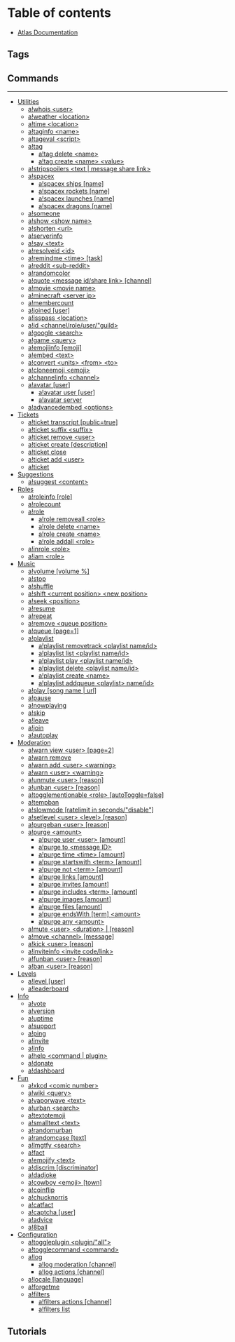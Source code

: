 # Table of contents

* [Atlas Documentation](README.md)

## Tags

## Commands

---

* [Utilities](utilities/README.md)
  * [a!whois &lt;user&gt;](utilities/a-whois-less-than-user-greater-than.md)
  * [a!weather &lt;location&gt;](utilities/a-weather-less-than-location-greater-than.md)
  * [a!time &lt;location&gt;](utilities/a-time-less-than-location-greater-than.md)
  * [a!taginfo &lt;name&gt;](utilities/a-taginfo-less-than-name-greater-than.md)
  * [a!tageval &lt;script&gt;](utilities/a-tageval-less-than-script-greater-than.md)
  * [a!tag](utilities/a-tag/README.md)
    * [a!tag delete &lt;name&gt;](utilities/a-tag/a-tag-delete-less-than-name-greater-than.md)
    * [a!tag create &lt;name&gt; &lt;value&gt;](utilities/a-tag/a-tag-create-less-than-name-greater-than-less-than-value-greater-than.md)
  * [a!stripspoilers &lt;text \| message share link&gt;](utilities/a-stripspoilers-less-than-text-or-message-share-link-greater-than.md)
  * [a!spacex](utilities/a-spacex/README.md)
    * [a!spacex ships \[name\]](utilities/a-spacex/a-spacex-ships-name.md)
    * [a!spacex rockets \[name\]](utilities/a-spacex/a-spacex-rockets-name.md)
    * [a!spacex launches \[name\]](utilities/a-spacex/a-spacex-launches-name.md)
    * [a!spacex dragons \[name\]](utilities/a-spacex/a-spacex-dragons-name.md)
  * [a!someone](utilities/a-someone.md)
  * [a!show &lt;show name&gt;](utilities/a-show-less-than-show-name-greater-than.md)
  * [a!shorten &lt;url&gt;](utilities/a-shorten-less-than-url-greater-than.md)
  * [a!serverinfo](utilities/a-serverinfo.md)
  * [a!say &lt;text&gt;](utilities/a-say-less-than-text-greater-than.md)
  * [a!resolveid &lt;id&gt;](utilities/a-resolveid-less-than-id-greater-than.md)
  * [a!remindme &lt;time&gt; \[task\]](utilities/a-remindme-less-than-time-greater-than-task.md)
  * [a!reddit &lt;sub-reddit&gt;](utilities/a-reddit-less-than-sub-reddit-greater-than.md)
  * [a!randomcolor](utilities/a-randomcolor.md)
  * [a!quote &lt;message id/share link&gt; \[channel\]](utilities/a-quote-less-than-message-id-share-link-greater-than-channel.md)
  * [a!movie &lt;movie name&gt;](utilities/a-movie-less-than-movie-name-greater-than.md)
  * [a!minecraft &lt;server ip&gt;](utilities/a-minecraft-less-than-server-ip-greater-than.md)
  * [a!membercount](utilities/a-membercount.md)
  * [a!joined \[user\]](utilities/a-joined-user.md)
  * [a!isspass &lt;location&gt;](utilities/a-isspass-less-than-location-greater-than.md)
  * [a!id &lt;channel/role/user/"guild&gt;](utilities/a-id-less-than-channel-role-user-guild-greater-than.md)
  * [a!google &lt;search&gt;](utilities/a-google-less-than-search-greater-than.md)
  * [a!game &lt;query&gt;](utilities/a-game-less-than-query-greater-than.md)
  * [a!emojiinfo \[emoji\]](utilities/a-emojiinfo-emoji.md)
  * [a!embed &lt;text&gt;](utilities/a-embed-less-than-text-greater-than.md)
  * [a!convert &lt;units&gt; &lt;from&gt; &lt;to&gt;](utilities/a-convert-less-than-units-greater-than-less-than-from-greater-than-less-than-to-greater-than.md)
  * [a!cloneemoji &lt;emoji&gt;](utilities/a-cloneemoji-less-than-emoji-greater-than.md)
  * [a!channelinfo &lt;channel&gt;](utilities/a-channelinfo-less-than-channel-greater-than.md)
  * [a!avatar \[user\]](utilities/a-avatar-user/README.md)
    * [a!avatar user \[user\]](utilities/a-avatar-user/a-avatar-user-user.md)
    * [a!avatar server](utilities/a-avatar-user/a-avatar-server.md)
  * [a!advancedembed &lt;options&gt;](utilities/a-advancedembed-less-than-options-greater-than.md)
* [Tickets](tickets/README.md)
  * [a!ticket transcript \[public=true\]](tickets/a-ticket-transcript-public-true.md)
  * [a!ticket suffix &lt;suffix&gt;](tickets/a-ticket-suffix-less-than-suffix-greater-than.md)
  * [a!ticket remove &lt;user&gt;](tickets/a-ticket-remove-less-than-user-greater-than.md)
  * [a!ticket create \[description\]](tickets/a-ticket-create-description.md)
  * [a!ticket close](tickets/a-ticket-close.md)
  * [a!ticket add &lt;user&gt;](tickets/a-ticket-add-less-than-user-greater-than.md)
  * [a!ticket](tickets/a-ticket.md)
* [Suggestions](suggestions/README.md)
  * [a!suggest &lt;content&gt;](suggestions/a-suggest-less-than-content-greater-than.md)
* [Roles](roles/README.md)
  * [a!roleinfo \[role\]](roles/a-roleinfo-role.md)
  * [a!rolecount](roles/a-rolecount.md)
  * [a!role](roles/a-role/README.md)
    * [a!role removeall &lt;role&gt;](roles/a-role/a-role-removeall-less-than-role-greater-than.md)
    * [a!role delete &lt;name&gt;](roles/a-role/a-role-delete-less-than-name-greater-than.md)
    * [a!role create &lt;name&gt;](roles/a-role/a-role-create-less-than-name-greater-than.md)
    * [a!role addall &lt;role&gt;](roles/a-role/a-role-addall-less-than-role-greater-than.md)
  * [a!inrole &lt;role&gt;](roles/a-inrole-less-than-role-greater-than.md)
  * [a!iam &lt;role&gt;](roles/a-iam-less-than-role-greater-than.md)
* [Music](music/README.md)
  * [a!volume \[volume %\]](music/a-volume.md)
  * [a!stop](music/a-stop.md)
  * [a!shuffle](music/a-shuffle.md)
  * [a!shift &lt;current position&gt; &lt;new position&gt;](music/a-shift-less-than-current-position-greater-than-less-than-new-position-greater-than.md)
  * [a!seek &lt;position&gt;](music/a-seek-less-than-position-greater-than.md)
  * [a!resume](music/a-resume.md)
  * [a!repeat](music/a-repeat.md)
  * [a!remove &lt;queue position&gt;](music/a-remove-less-than-queue-position-greater-than.md)
  * [a!queue \[page=1\]](music/a-queue-page-1.md)
  * [a!playlist](music/a-playlist/README.md)
    * [a!playlist removetrack &lt;playlist name/id&gt;](music/a-playlist/a-playlist-removetrack-less-than-playlist-name-id-greater-than.md)
    * [a!playlist list &lt;playlist name/id&gt;](music/a-playlist/a-playlist-list-less-than-playlist-name-id-greater-than.md)
    * [a!playlist play &lt;playlist name/id&gt;](music/a-playlist/a-playlist-play-less-than-playlist-name-id-greater-than.md)
    * [a!playlist delete &lt;playlist name/id&gt;](music/a-playlist/a-playlist-delete-less-than-playlist-name-id-greater-than.md)
    * [a!playlist create &lt;name&gt;](music/a-playlist/a-playlist-create-less-than-name-greater-than.md)
    * [a!playlist addqueue &lt;playlist&gt; name/id&gt;](music/a-playlist/a-playlist-addqueue-less-than-playlist-greater-than-name-id-greater-than.md)
  * [a!play \[song name \| url\]](music/a-play-song-name-or-url.md)
  * [a!pause](music/a-pause.md)
  * [a!nowplaying](music/a-nowplaying.md)
  * [a!skip](music/a-skip.md)
  * [a!leave](music/a-leave.md)
  * [a!join](music/a-join.md)
  * [a!autoplay](music/a-autoplay.md)
* [Moderation](moderation/README.md)
  * [a!warn view &lt;user&gt; \[page=2\]](moderation/a-warn-view-less-than-user-greater-than-page-2.md)
  * [a!warn remove](moderation/a-warn-remove.md)
  * [a!warn add &lt;user&gt; &lt;warning&gt;](moderation/a-warn-add-less-than-user-greater-than-less-than-warning-greater-than.md)
  * [a!warn &lt;user&gt; &lt;warning&gt;](moderation/a-warn-less-than-user-greater-than-less-than-warning-greater-than.md)
  * [a!unmute &lt;user&gt; \[reason\]](moderation/a-unmute-less-than-user-greater-than-reason.md)
  * [a!unban &lt;user&gt; \[reason\]](moderation/a-unban-less-than-user-greater-than-reason.md)
  * [a!togglementionable &lt;role&gt; \[autoToggle=false\]](moderation/a-togglementionable-less-than-role-greater-than-autotoggle-false.md)
  * [a!tempban](moderation/a-tempban.md)
  * [a!slowmode \[ratelimit in seconds/"disable"\]](moderation/a-slowmode-ratelimit-in-seconds-disable.md)
  * [a!setlevel &lt;user&gt; &lt;level&gt; \[reason\]](moderation/a-setlevel-less-than-user-greater-than-less-than-level-greater-than-reason.md)
  * [a!purgeban &lt;user&gt; \[reason\]](moderation/a-purgeban-less-than-user-greater-than-reason.md)
  * [a!purge &lt;amount&gt;](moderation/a-purge-less-than-amount-greater-than/README.md)
    * [a!purge user &lt;user&gt; \[amount\]](moderation/a-purge-less-than-amount-greater-than/a-purge-user-less-than-user-greater-than-amount.md)
    * [a!purge to &lt;message ID&gt;](moderation/a-purge-less-than-amount-greater-than/a-purge-to-less-than-message-id-greater-than.md)
    * [a!purge time &lt;time&gt; \[amount\]](moderation/a-purge-less-than-amount-greater-than/a-purge-time-less-than-time-greater-than-amount.md)
    * [a!purge startswith &lt;term&gt; \[amount\]](moderation/a-purge-less-than-amount-greater-than/a-purge-startswith-less-than-term-greater-than-amount.md)
    * [a!purge not &lt;term&gt; \[amount\]](moderation/a-purge-less-than-amount-greater-than/a-purge-not-less-than-term-greater-than-amount.md)
    * [a!purge links \[amount\]](moderation/a-purge-less-than-amount-greater-than/a-purge-links-amount.md)
    * [a!purge invites \[amount\]](moderation/a-purge-less-than-amount-greater-than/a-purge-invites-amount.md)
    * [a!purge includes &lt;term&gt; \[amount\]](moderation/a-purge-less-than-amount-greater-than/a-purge-includes-less-than-term-greater-than-amount.md)
    * [a!purge images \[amount\]](moderation/a-purge-less-than-amount-greater-than/a-purge-images-amount.md)
    * [a!purge files \[amount\]](moderation/a-purge-less-than-amount-greater-than/a-purge-files-amount.md)
    * [a!purge endsWith \[term\] &lt;amount&gt;](moderation/a-purge-less-than-amount-greater-than/a-purge-endswith-term-less-than-amount-greater-than.md)
    * [a!purge any &lt;amount&gt;](moderation/a-purge-less-than-amount-greater-than/a-purge-any-less-than-amount-greater-than.md)
  * [a!mute &lt;user&gt; &lt;duration&gt; \| \[reason\]](moderation/a-mute-less-than-user-greater-than-less-than-duration-greater-than-or-reason.md)
  * [a!move &lt;channel&gt; \[message\]](moderation/a-move-less-than-channel-greater-than-message.md)
  * [a!kick &lt;user&gt; \[reason\]](moderation/a-kick-less-than-user-greater-than-reason.md)
  * [a!inviteinfo &lt;invite code/link&gt;](moderation/a-inviteinfo-less-than-invite-code-link-greater-than.md)
  * [a!funban &lt;user&gt; \[reason\]](moderation/a-funban-less-than-user-greater-than-reason.md)
  * [a!ban &lt;user&gt; \[reason\]](moderation/a-ban-less-than-user-greater-than-reason.md)
* [Levels](levels/README.md)
  * [a!level \[user\]](levels/a-level-user.md)
  * [a!leaderboard](levels/a-leaderboard.md)
* [Info](info/README.md)
  * [a!vote](info/a-vote.md)
  * [a!version](info/a-version.md)
  * [a!uptime](info/a-uptime.md)
  * [a!support](info/a-support.md)
  * [a!ping](info/a-ping.md)
  * [a!invite](info/a-invite.md)
  * [a!info](info/a-info.md)
  * [a!help &lt;command \| plugin&gt;](info/a-help-less-than-command-or-plugin-greater-than.md)
  * [a!donate](info/a-donate.md)
  * [a!dashboard](info/a-dashboard.md)
* [Fun](fun/README.md)
  * [a!xkcd &lt;comic number&gt;](fun/a-xkcd-less-than-comic-number-greater-than.md)
  * [a!wiki &lt;query&gt;](fun/a-wiki-less-than-query-greater-than.md)
  * [a!vaporwave &lt;text&gt;](fun/a-vaporwave-less-than-text-greater-than.md)
  * [a!urban &lt;search&gt;](fun/a-urban-less-than-search-greater-than.md)
  * [a!textotemoji](fun/a-textotemoji.md)
  * [a!smalltext &lt;text&gt;](fun/a-smalltext-less-than-text-greater-than.md)
  * [a!randomurban](fun/a-randomurban.md)
  * [a!randomcase \[text\]](fun/a-randomcase-text.md)
  * [a!lmgtfy &lt;search&gt;](fun/a-lmgtfy-less-than-search-greater-than.md)
  * [a!fact](fun/a-fact.md)
  * [a!emojify &lt;text&gt;](fun/a-emojify-less-than-text-greater-than.md)
  * [a!discrim \[discriminator\]](fun/a-discrim-discriminator.md)
  * [a!dadjoke](fun/a-dadjoke.md)
  * [a!cowboy &lt;emoji&gt; \[town\]](fun/a-cowboy-less-than-emoji-greater-than-town.md)
  * [a!coinflip](fun/a-coinflip.md)
  * [a!chucknorris](fun/a-chucknorris.md)
  * [a!catfact](fun/a-catfact.md)
  * [a!captcha \[user\]](fun/a-captcha-user.md)
  * [a!advice](fun/a-advice.md)
  * [a!8ball](fun/a-8ball.md)
* [Configuration](configuration/README.md)
  * [a!toggleplugin &lt;plugin/"all"&gt;](configuration/a-toggleplugin-less-than-plugin-all-greater-than.md)
  * [a!togglecommand &lt;command&gt;](configuration/a-togglecommand-less-than-command-greater-than.md)
  * [a!log](configuration/a-log/README.md)
    * [a!log moderation \[channel\]](configuration/a-log/a-log-moderation-channel.md)
    * [a!log actions \[channel\]](configuration/a-log/a-log-actions-channel.md)
  * [a!locale \[language\]](configuration/a-locale-language.md)
  * [a!forgetme](configuration/a-forgetme.md)
  * [a!filters](configuration/a-filters/README.md)
    * [a!filters actions \[channel\]](configuration/a-filters/a-filters-actions-channel.md)
    * [a!filters list](configuration/a-filters/a-filters-list.md)

## Tutorials

